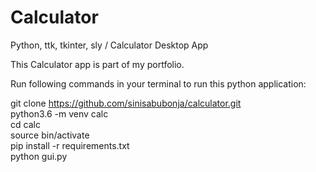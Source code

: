 # Calculator
Python, ttk, tkinter, sly / Calculator Desktop App

This Calculator app is part of my portfolio.

Run following commands in your terminal to run this python application:

git clone https://github.com/sinisabubonja/calculator.git <br/>
python3.6 -m venv calc <br/>
cd calc <br/>
source bin/activate<br/>
pip install -r requirements.txt <br/>
python gui.py

